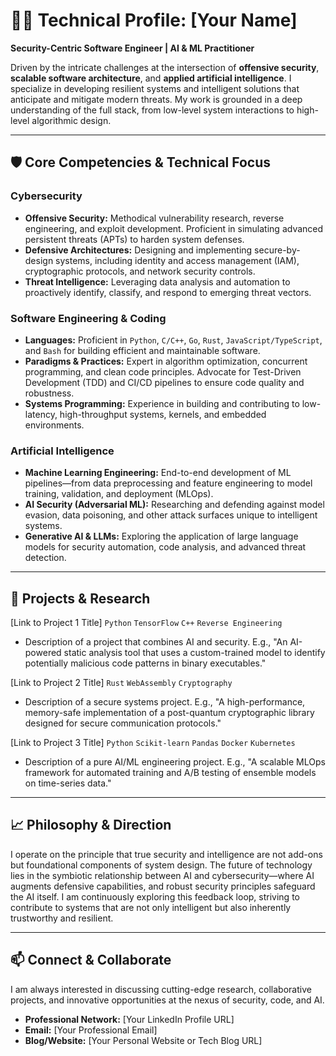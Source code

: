 
# 👨‍💻 Technical Profile: [Your Name]

**Security-Centric Software Engineer | AI & ML Practitioner**

Driven by the intricate challenges at the intersection of **offensive security**, **scalable software architecture**, and **applied artificial intelligence**. I specialize in developing resilient systems and intelligent solutions that anticipate and mitigate modern threats. My work is grounded in a deep understanding of the full stack, from low-level system interactions to high-level algorithmic design.

---

## 🛡️ Core Competencies & Technical Focus

### **Cybersecurity**
*   **Offensive Security:** Methodical vulnerability research, reverse engineering, and exploit development. Proficient in simulating advanced persistent threats (APTs) to harden system defenses.
*   **Defensive Architectures:** Designing and implementing secure-by-design systems, including identity and access management (IAM), cryptographic protocols, and network security controls.
*   **Threat Intelligence:** Leveraging data analysis and automation to proactively identify, classify, and respond to emerging threat vectors.

### **Software Engineering & Coding**
*   **Languages:** Proficient in `Python`, `C/C++`, `Go`, `Rust`, `JavaScript/TypeScript`, and `Bash` for building efficient and maintainable software.
*   **Paradigms & Practices:** Expert in algorithm optimization, concurrent programming, and clean code principles. Advocate for Test-Driven Development (TDD) and CI/CD pipelines to ensure code quality and robustness.
*   **Systems Programming:** Experience in building and contributing to low-latency, high-throughput systems, kernels, and embedded environments.

### **Artificial Intelligence**
*   **Machine Learning Engineering:** End-to-end development of ML pipelines—from data preprocessing and feature engineering to model training, validation, and deployment (MLOps).
*   **AI Security (Adversarial ML):** Researching and defending against model evasion, data poisoning, and other attack surfaces unique to intelligent systems.
*   **Generative AI & LLMs:** Exploring the application of large language models for security automation, code analysis, and advanced threat detection.

---

## 🔬 Projects & Research

[Link to Project 1 Title]
`Python` `TensorFlow` `C++` `Reverse Engineering`
*   Description of a project that combines AI and security. E.g., "An AI-powered static analysis tool that uses a custom-trained model to identify potentially malicious code patterns in binary executables."

[Link to Project 2 Title]
`Rust` `WebAssembly` `Cryptography`
*   Description of a secure systems project. E.g., "A high-performance, memory-safe implementation of a post-quantum cryptographic library designed for secure communication protocols."

[Link to Project 3 Title]
`Python` `Scikit-learn` `Pandas` `Docker` `Kubernetes`
*   Description of a pure AI/ML engineering project. E.g., "A scalable MLOps framework for automated training and A/B testing of ensemble models on time-series data."

---

## 📈 Philosophy & Direction

I operate on the principle that true security and intelligence are not add-ons but foundational components of system design. The future of technology lies in the symbiotic relationship between AI and cybersecurity—where AI augments defensive capabilities, and robust security principles safeguard the AI itself. I am continuously exploring this feedback loop, striving to contribute to systems that are not only intelligent but also inherently trustworthy and resilient.

---

## 📫 Connect & Collaborate

I am always interested in discussing cutting-edge research, collaborative projects, and innovative opportunities at the nexus of security, code, and AI.

*   **Professional Network:** [Your LinkedIn Profile URL]
*   **Email:** [Your Professional Email]
*   **Blog/Website:** [Your Personal Website or Tech Blog URL]
